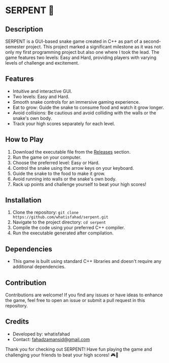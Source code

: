# SERPENT 🐍



## Description

SERPENT is a GUI-based snake game created in C++ as part of a second-semester project. This project marked a significant milestone as it was not only my first programming project but also one where I took the lead. The game features two levels: Easy and Hard, providing players with varying levels of challenge and excitement.

## Features

- Intuitive and interactive GUI.
- Two levels: Easy and Hard.
- Smooth snake controls for an immersive gaming experience.
- Eat to grow: Guide the snake to consume food and watch it grow longer.
- Avoid collisions: Be cautious and avoid colliding with the walls or the snake's own body.
- Track your high scores separately for each level.

## How to Play

1. Download the executable file from the [Releases](https://github.com/whatisfahad/serpent/releases) section.
2. Run the game on your computer.
3. Choose the preferred level: Easy or Hard.
4. Control the snake using the arrow keys on your keyboard.
5. Guide the snake to the food to make it grow.
6. Avoid running into walls or the snake's own body.
7. Rack up points and challenge yourself to beat your high scores!

## Installation

1. Clone the repository: `git clone https://github.com/whatisfahad/serpent.git`
2. Navigate to the project directory: `cd serpent`
3. Compile the code using your preferred C++ compiler.
4. Run the executable generated after compilation.

## Dependencies

- This game is built using standard C++ libraries and doesn't require any additional dependencies.

## Contribution

Contributions are welcome! If you find any issues or have ideas to enhance the game, feel free to open an issue or submit a pull request in this repository.

## Credits

- Developed by: whatisfahad
- Contact: fahadzamansid@gmail.com

Thank you for checking out SERPENT! Have fun playing the game and challenging your friends to beat your high scores! 🎮🐍
